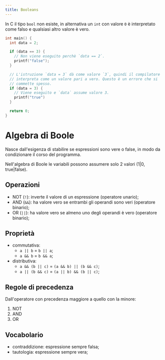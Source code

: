 ```yaml
---
title: Booleans
---
```


In C il tipo `bool` non esiste, in alternativa un `int` con valore `0` è
interpretato come falso e qualsiasi altro valore è vero.

```c
int main() {
  int data = 2;

  if (data == 3) {
    // Non viene eseguito perchè `data == 2`.
    printf("false");
  }

  // L'istruzione `data = 3` dà come valore `3`, quindi il compilatore lo
  // interpreta come un valore pari a vero. Questo è un errore che si
  // commette spesso.
  if (data = 3) {
    // Viene eseguito e `data` assume valore 3.
    printf("true")
  }

  return 0;
}
```

# Algebra di Boole

Nasce dall'esigenza di stabilire se espressioni sono vere o false, in modo da
condizionare il corso del programma.

Nell'algebra di Boole le variabili possono assumere solo 2 valori (1|0,
true|false).

## Operazioni

- NOT (`!`): inverte il valore di un espressione (operatore unario);
- AND (`&&`): ha valore vero se entrambi gli operandi sono veri (operatore
  binario);
- OR (`||`): ha valore vero se almeno uno degli operandi è vero (operatore
  binario);

## Proprietà

- commutativa:
  - `a || b` = `b || a`;
  - `a && b` = `b && a`;
- distributiva:
  - `a && (b || c)` = `(a && b) || (b && c)`;
  - `a || (b && c)` = `(a || b) && (b || c)`;

## Regole di precedenza

Dall'operatore con precedenza maggiore a quello con la minore:

1. NOT
2. AND
3. OR

## Vocabolario

- contraddizione: espressione sempre falsa;
- tautologia: espressione sempre vera;
